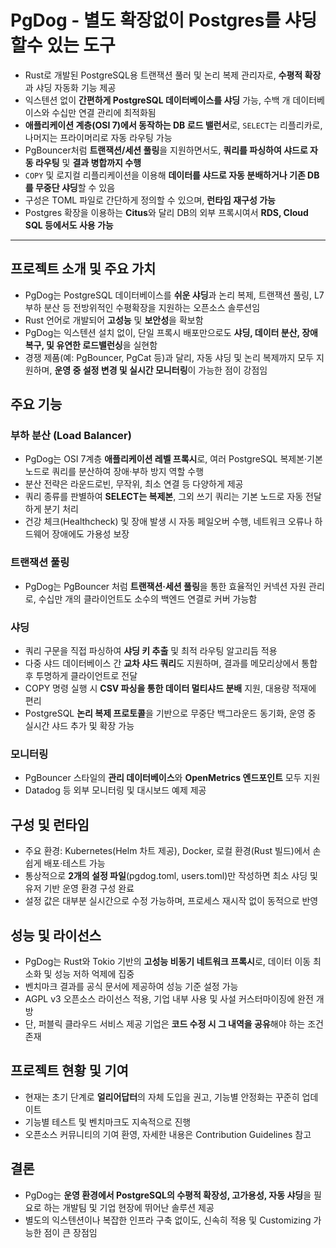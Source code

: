 # PgDog - 별도 확장없이 Postgres를 샤딩할수 있는 도구


* Rust로 개발된 PostgreSQL용 트랜잭션 풀러 및 논리 복제 관리자로, **수평적 확장**과 샤딩 자동화 기능 제공
* 익스텐션 없이 **간편하게 PostgreSQL 데이터베이스를 샤딩** 가능, 수백 개 데이터베이스와 수십만 연결 관리에 최적화됨
* **애플리케이션 계층(OSI 7)에서 동작하는 DB 로드 밸런서**로, `SELECT`는 리플리카로, 나머지는 프라이머리로 자동 라우팅 가능
* PgBouncer처럼 **트랜잭션/세션 풀링**을 지원하면서도, **쿼리를 파싱하여 샤드로 자동 라우팅** 및 **결과 병합까지 수행**
* `COPY` 및 로지컬 리플리케이션을 이용해 **데이터를 샤드로 자동 분배하거나 기존 DB를 무중단 샤딩**할 수 있음
* 구성은 TOML 파일로 간단하게 정의할 수 있으며, **런타임 재구성 가능**
* Postgres 확장을 이용하는 **Citus**와 달리 DB의 외부 프록시여서 **RDS, Cloud SQL 등에서도 사용 가능**

---

프로젝트 소개 및 주요 가치
---------------

* PgDog는 PostgreSQL 데이터베이스를 **쉬운 샤딩**과 논리 복제, 트랜잭션 풀링, L7 부하 분산 등 전방위적인 수평확장을 지원하는 오픈소스 솔루션임
* Rust 언어로 개발되어 **고성능** 및 **보안성**을 확보함
* PgDog는 익스텐션 설치 없이, 단일 프록시 배포만으로도 **샤딩, 데이터 분산, 장애 복구, 및 유연한 로드밸런싱**을 실현함
* 경쟁 제품(예: PgBouncer, PgCat 등)과 달리, 자동 샤딩 및 논리 복제까지 모두 지원하며, **운영 중 설정 변경 및 실시간 모니터링**이 가능한 점이 강점임

주요 기능
-----

### 부하 분산 (Load Balancer)

* PgDog는 OSI 7계층 **애플리케이션 레벨 프록시**로, 여러 PostgreSQL 복제본·기본 노드로 쿼리를 분산하여 장애·부하 방지 역할 수행
* 분산 전략은 라운드로빈, 무작위, 최소 연결 등 다양하게 제공
* 쿼리 종류를 판별하여 **SELECT는 복제본**, 그외 쓰기 쿼리는 기본 노드로 자동 전달하게 분기 처리
* 건강 체크(Healthcheck) 및 장애 발생 시 자동 페일오버 수행, 네트워크 오류나 하드웨어 장애에도 가용성 보장

### 트랜잭션 풀링

* PgDog는 PgBouncer 처럼 **트랜잭션·세션 풀링**을 통한 효율적인 커넥션 자원 관리로, 수십만 개의 클라이언트도 소수의 백엔드 연결로 커버 가능함

### 샤딩

* 쿼리 구문을 직접 파싱하여 **샤딩 키 추출** 및 최적 라우팅 알고리듬 적용
* 다중 샤드 데이터베이스 간 **교차 샤드 쿼리**도 지원하며, 결과를 메모리상에서 통합 후 투명하게 클라이언트로 전달
* COPY 명령 실행 시 **CSV 파싱을 통한 데이터 멀티샤드 분배** 지원, 대용량 적재에 편리
* PostgreSQL **논리 복제 프로토콜**을 기반으로 무중단 백그라운드 동기화, 운영 중 실시간 샤드 추가 및 확장 가능

### 모니터링

* PgBouncer 스타일의 **관리 데이터베이스**와 **OpenMetrics 엔드포인트** 모두 지원
* Datadog 등 외부 모니터링 및 대시보드 예제 제공

구성 및 런타임
--------

* 주요 환경: Kubernetes(Helm 차트 제공), Docker, 로컬 환경(Rust 빌드)에서 손쉽게 배포·테스트 가능
* 통상적으로 **2개의 설정 파일**(pgdog.toml, users.toml)만 작성하면 최소 샤딩 및 유저 기반 운영 환경 구성 완료
* 설정 값은 대부분 실시간으로 수정 가능하며, 프로세스 재시작 없이 동적으로 반영

성능 및 라이선스
---------

* PgDog는 Rust와 Tokio 기반의 **고성능 비동기 네트워크 프록시**로, 데이터 이동 최소화 및 성능 저하 억제에 집중
* 벤치마크 결과를 공식 문서에 제공하여 성능 기준 설정 가능
* AGPL v3 오픈소스 라이선스 적용, 기업 내부 사용 및 사설 커스터마이징에 완전 개방
* 단, 퍼블릭 클라우드 서비스 제공 기업은 **코드 수정 시 그 내역을 공유**해야 하는 조건 존재

프로젝트 현황 및 기여
------------

* 현재는 초기 단계로 **얼리어답터**의 자체 도입을 권고, 기능별 안정화는 꾸준히 업데이트
* 기능별 테스트 및 벤치마크도 지속적으로 진행
* 오픈소스 커뮤니티의 기여 환영, 자세한 내용은 Contribution Guidelines 참고

결론
--

* PgDog는 **운영 환경에서 PostgreSQL의 수평적 확장성, 고가용성, 자동 샤딩**을 필요로 하는 개발팀 및 기업 현장에 뛰어난 솔루션 제공
* 별도의 익스텐션이나 복잡한 인프라 구축 없이도, 신속히 적용 및 Customizing 가능한 점이 큰 장점임
